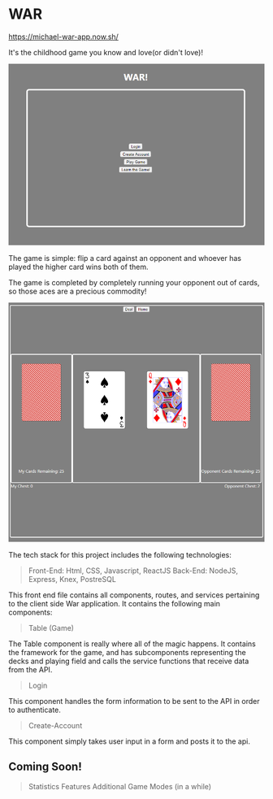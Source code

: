 # WAR
https://michael-war-app.now.sh/

It's the childhood game you know and love(or didn't love)!

![Image of Landing Screen](src/card_images/war-landing-page.PNG)

The game is simple: flip a card against an opponent and whoever has played the higher card wins both of them.

The game is completed by completely running your opponent out of cards, so those aces are a precious commodity!

![Image of Table View](src/card_images/war-table-view.PNG "War Table View")

The tech stack for this project includes the following technologies:
  > Front-End: Html, CSS, Javascript, ReactJS
  > Back-End: NodeJS, Express, Knex, PostreSQL


This front end file contains all components, routes, and services pertaining to the client side War application.  It contains the following main components:

> Table (Game)

The Table component is really where all of the magic happens.  It contains the framework for the game, and has subcomponents representing the decks and playing field and calls the service functions that receive data from the API.

> Login

This component handles the form information to be sent to the API in order to authenticate.

> Create-Account

This component simply takes user input in a form and posts it to the api.


## Coming Soon!
> Statistics Features
> Additional Game Modes (in a while)
